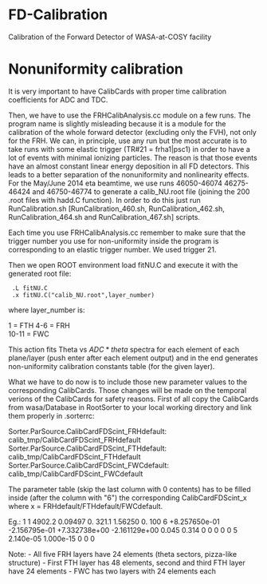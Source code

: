 FD-Calibration
==============
Calibration of the Forward Detector of WASA-at-COSY facility

Nonuniformity calibration
=========================
It is very important to have CalibCards with proper time calibration coefficients for ADC and TDC. 

Then, we have to use the FRHCalibAnalysis.cc module on a few runs. The program name is slightly misleading because it is a module for the calibration of the whole forward detector (excluding only the FVH), not only for the FRH. We can, in principle, use any run but the most accurate is to take runs with some elastic trigger (TR#21 = frha1|psc1) in order to have a lot of events with minimal ionizing particles. The reason is that those events have an almost constant linear energy deposition in all FD detectors. This leads to a better separation of the nonuniformity and nonlinearity effects. 
For the May/June 2014 eta beamtime, we use runs 46050-46074 46275-46424 and 46750-46774 to generate a calib_NU.root file (joining the 200 .root files with hadd.C function). In order to do this just run RunCalibration.sh [RunCalibration_460.sh, RunCalibration_462.sh, RunCalibration_464.sh and RunCalibration_467.sh] scripts.

Each time you use FRHCalibAnalysis.cc remember to make sure that the trigger number you use for non-uniformity inside the program is corresponding to an elastic trigger number. We used trigger 21.

Then we open ROOT environment load fitNU.C and execute it with the generated root file:
     
     .L fitNU.C
     .x fitNU.C("calib_NU.root",layer_number)
  
where layer_number is:

  1 = FTH
  4-6 = FRH  
  10-11 = FWC
  
This action fits Theta vs $ADC\ast theta$ spectra for each element of each plane/layer (push enter after each element output) and in the end generates non-uniformity calibration constants table (for the given layer).

What we have to do now is to include those new parameter values to the corresponding CalibCards. Those changes will be made on the temporal verions of the CalibCards for safety reasons. First of all copy the CalibCards from wasa/Database in RootSorter to your local working directory and link them properly in .sorterrc:

  Sorter.ParSource.CalibCardFDScint_FRHdefault: calib_tmp/CalibCardFDScint_FRHdefault
  Sorter.ParSource.CalibCardFDScint_FTHdefault: calib_tmp/CalibCardFDScint_FTHdefault
  Sorter.ParSource.CalibCardFDScint_FWCdefault: calib_tmp/CalibCardFDScint_FWCdefault
  
The parameter table (skip the last column with 0 contents) has to be filled inside (after the column with "6") the corresponding CalibCardFDScint_x where x = FRHdefault/FTHdefault/FWCdefault.

  Eg.:
  1  1  4902.2  0.09497 0.   321.1  1.56250 0.  100 6 +8.257650e-01 -2.156795e-01 +7.332738e+00 -2.161129e+00 0.045 0.314 0 0 0 0 0 5 2.140e-05  1.000e-15  0 0 0
  
  Note: - All five FRH layers have 24 elements (theta sectors, pizza-like structure)
       - First FTH layer has 48 elements, second and third FTH layer have 24 elements
       - FWC has two layers with 24 elements each
